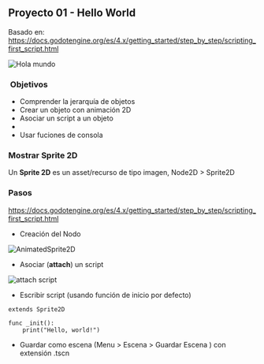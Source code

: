 ## Proyecto 01 - Hello World  


Basado en: https://docs.godotengine.org/es/4.x/getting_started/step_by_step/scripting_first_script.html

![Hola mundo](https://docs.godotengine.org/es/4.x/_images/scripting_first_script_rotating_godot.gif)

###  Objetivos 

* Comprender la jerarquía de objetos
* Crear un objeto con animación 2D
* Asociar un script a un objeto
* 
* Usar fuciones de consola


### Mostrar Sprite 2D 

Un **Sprite 2D** es un asset/recurso de tipo imagen,   Node2D > Sprite2D


### Pasos 

https://docs.godotengine.org/es/4.x/getting_started/step_by_step/scripting_first_script.html 


* Creación del Nodo 

![AnimatedSprite2D](https://docs.godotengine.org/es/4.x/_images/scripting_first_script_add_sprite_node.webp)



* Asociar (**attach**) un script

![attach script](https://docs.godotengine.org/es/4.x/_images/scripting_first_script_attach_script.webp) 


* Escribir script (usando función de inicio por defecto)


```
extends Sprite2D

func _init():
	print("Hello, world!")
```


* Guardar como escena (Menu > Escena > Guardar Escena )  con extensión .tscn 



  




